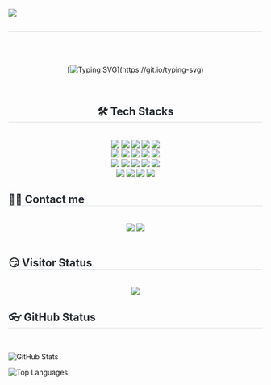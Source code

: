 

<br>
    <img src="https://capsule-render.vercel.app/api?type=waving&color=0:ffff00,100:ff2600&height=240&text=Hi!%20MY%20Dev%20Ground&animation=fadeIn&fontColor=ffffff&fontSize=90" />
    </div>
    <div style="text-align: center;"> 
    <h2 style="border-bottom: 1px solid #d8dee4; color: #282d33;">  </h2>  
    <div style="font-weight: 700; font-size: 15px; text-align: left; color: #282d33;">  </div> 
      <div align="center">
  <br>
    <div align="center">
  <br>

  [![Typing SVG](https://readme-typing-svg.demolab.com?font=Nanum+Pen+Script&size=50&pause=1000&color=FFE300&center=true&vCenter=true&width=1000&lines=기술+스택을+바로+적용하는+개발자+입니다!;함께+성장하고+함께+고민하는+개발자+입니다!)](https://git.io/typing-svg)

  
</div>

<br>

</div>
    </div>
    <div style="text-align: center;">
    <h2 style="border-bottom: 1px solid #d8dee4; color: #282d33;"> 🛠️ Tech Stacks </h2> <br> 
    <div  align= "center"> <img src="https://img.shields.io/badge/Amazon AWS-232F3E?style=for-the-badge&logo=Amazon AWS&logoColor=white">
          <img src="https://img.shields.io/badge/C++-00599C?style=for-the-badge&logo=C%2B%2B&logoColor=white">
          <img src="https://img.shields.io/badge/Docker-2496ED?style=for-the-badge&logo=Docker&logoColor=white">
          <img src="https://img.shields.io/badge/Elasticsearch-005571?style=for-the-badge&logo=Elasticsearch&logoColor=white">
          <img src="https://img.shields.io/badge/Github-181717?style=for-the-badge&logo=Github&logoColor=white">
          <br/><img src="https://img.shields.io/badge/Git-F05032?style=for-the-badge&logo=Git&logoColor=white">
          <img src="https://img.shields.io/badge/GitHub Pages-222222?style=for-the-badge&logo=GitHub Pages&logoColor=white">
          <img src="https://img.shields.io/badge/Javascript-F7DF1E?style=for-the-badge&logo=Javascript&logoColor=white">
          <img src="https://img.shields.io/badge/Java-007396?style=for-the-badge&logo=Java&logoColor=white">
          <img src="https://img.shields.io/badge/Notion-000000?style=for-the-badge&logo=Notion&logoColor=white">
          <br/><img src="https://img.shields.io/badge/React-61DAFB?style=for-the-badge&logo=React&logoColor=white">
          <img src="https://img.shields.io/badge/Selenium-43B02A?style=for-the-badge&logo=Selenium&logoColor=white">
          <img src="https://img.shields.io/badge/Tensorflow-FF6F00?style=for-the-badge&logo=Tensorflow&logoColor=white">
          <img src="https://img.shields.io/badge/Trello-0052CC?style=for-the-badge&logo=Trello&logoColor=white">
          <img src="https://img.shields.io/badge/PyTorch-EE4C2C?style=for-the-badge&logo=PyTorch&logoColor=white">
          <br/><img src="https://img.shields.io/badge/Python-3776AB?style=for-the-badge&logo=Python&logoColor=white">
          <img src="https://img.shields.io/badge/MySQL-4479A1?style=for-the-badge&logo=MySQL&logoColor=white">
          <img src="https://img.shields.io/badge/Node.js-339933?style=for-the-badge&logo=Node.js&logoColor=white">
          <img src="https://img.shields.io/badge/Next.js-000000?style=for-the-badge&logo=Next.js&logoColor=white">
          </div>
    </div>
    <div style="text-align: left;">
    <h2 style="border-bottom: 1px solid #d8dee4; color: #282d33;"> 🧑‍💻 Contact me </h2> <br> 
    <div align= "center"> <a href=blog.naver.com/vdsl5657> <img src="https://img.shields.io/badge/Naver-03C75A?style=for-the-badge&logo=Naver&logoColor=white&link=blog.naver.com/vdsl5657"> </a>
         <a href=mailto:gghwan93@gmail.com> <img src="https://img.shields.io/badge/Gmail-EA4335?style=for-the-badge&logo=Gmail&logoColor=white&link=mailto:gghwan93@gmail.com"> </a>
          </div>  <br> 
    <h2 style="border-bottom: 1px solid #d8dee4; color: #282d33;"> 😏 Visitor Status </h2> <br> 
    <div align= "center"> <a href="https://hits.seeyoufarm.com"> <img src="https://hits.seeyoufarm.com/api/count/incr/badge.svg?url=https%3A%2F%2Fgithub.com%2FGyeongHwan%2F&count_bg=%23000000&title_bg=%23000000&icon=github.svg&icon_color=%23FFFFFF&title=GitHub&edge_flat=false"/></a>
    </div>
    <h2 style="border-bottom: 1px solid #d8dee4; color: #282d33;"> 👓 GitHub Status </h2> <br> 
    
![GitHub Stats](https://github-readme-stats.vercel.app/api?username=gghwan&show_icons=true&theme=radical&title_color=FFFFFF&text_color=FFFFFF&icon_color=FFFFFF&bg_color=30,FFFF00,FF4500&border_color=FFA500&border_radius=10&custom_title=My+GitHub+Stats)

![Top Languages](https://github-readme-stats.vercel.app/api/top-langs/?username=gghwan&layout=compact&langs_count=4&theme=radical&title_color=FFFFFF&text_color=FFFFFF&icon_color=FFFFFF&bg_color=30,FFFF00,FF4500&border_color=FFA500&border_radius=10&custom_title=Top+Languages)
</div>
    </div>

   
    
